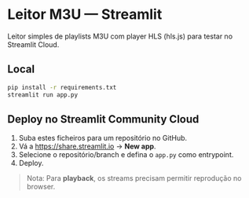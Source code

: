 # Leitor M3U — Streamlit

Leitor simples de playlists M3U com player HLS (hls.js) para testar no Streamlit Cloud.

## Local
```bash
pip install -r requirements.txt
streamlit run app.py
```

## Deploy no Streamlit Community Cloud
1. Suba estes ficheiros para um repositório no GitHub.
2. Vá a https://share.streamlit.io → **New app**.
3. Selecione o repositório/branch e defina o `app.py` como entrypoint.
4. Deploy.

> Nota: Para **playback**, os streams precisam permitir reprodução no browser.
